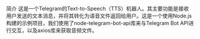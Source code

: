 简介
这是一个Telegram的Text-to-Speech（TTS）机器人。其主要功能是接收用户发送的文本消息，并将其转化为语音文件返回给用户。这是一个使用Node.js构建的示例项目，我们使用了node-telegram-bot-api库来与Telegram Bot API进行交互，以及axios库来获取音频文件。
